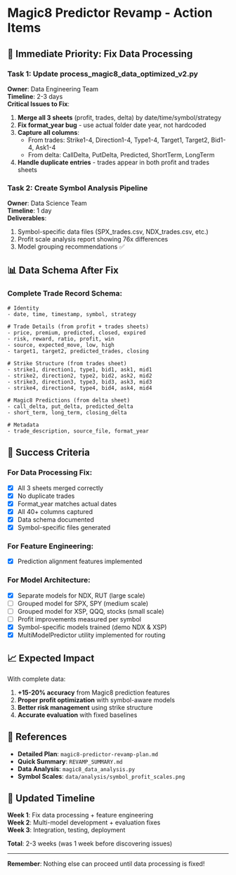 # Magic8 Predictor Revamp - Action Items

## 🚨 Immediate Priority: Fix Data Processing

### Task 1: Update process_magic8_data_optimized_v2.py
**Owner**: Data Engineering Team  
**Timeline**: 2-3 days  
**Critical Issues to Fix**:
1. **Merge all 3 sheets** (profit, trades, delta) by date/time/symbol/strategy
2. **Fix format_year bug** - use actual folder date year, not hardcoded
3. **Capture all columns**:
   - From trades: Strike1-4, Direction1-4, Type1-4, Target1, Target2, Bid1-4, Ask1-4
   - From delta: CallDelta, PutDelta, Predicted, ShortTerm, LongTerm
4. **Handle duplicate entries** - trades appear in both profit and trades sheets

### Task 2: Create Symbol Analysis Pipeline
**Owner**: Data Science Team  
**Timeline**: 1 day  
**Deliverables**:
1. Symbol-specific data files (SPX_trades.csv, NDX_trades.csv, etc.)
2. Profit scale analysis report showing 76x differences
3. Model grouping recommendations ✅

## 📊 Data Schema After Fix

### Complete Trade Record Schema:
```
# Identity
- date, time, timestamp, symbol, strategy

# Trade Details (from profit + trades sheets)
- price, premium, predicted, closed, expired
- risk, reward, ratio, profit, win
- source, expected_move, low, high
- target1, target2, predicted_trades, closing

# Strike Structure (from trades sheet)
- strike1, direction1, type1, bid1, ask1, mid1
- strike2, direction2, type2, bid2, ask2, mid2  
- strike3, direction3, type3, bid3, ask3, mid3
- strike4, direction4, type4, bid4, ask4, mid4

# Magic8 Predictions (from delta sheet)
- call_delta, put_delta, predicted_delta
- short_term, long_term, closing_delta

# Metadata
- trade_description, source_file, format_year
```

## 🎯 Success Criteria

### For Data Processing Fix:
 - [x] All 3 sheets merged correctly
 - [x] No duplicate trades
- [x] Format_year matches actual dates
 - [x] All 40+ columns captured
- [x] Data schema documented
 - [x] Symbol-specific files generated

### For Feature Engineering:
 - [x] Prediction alignment features implemented

### For Model Architecture:
 - [x] Separate models for NDX, RUT (large scale)
 - [ ] Grouped model for SPX, SPY (medium scale)
 - [ ] Grouped model for XSP, QQQ, stocks (small scale)
- [ ] Profit improvements measured per symbol
- [x] Symbol-specific models trained (demo NDX & XSP)
- [x] MultiModelPredictor utility implemented for routing

## 📈 Expected Impact

With complete data:
1. **+15-20% accuracy** from Magic8 prediction features
2. **Proper profit optimization** with symbol-aware models
3. **Better risk management** using strike structure
4. **Accurate evaluation** with fixed baselines

## 🔗 References

- **Detailed Plan**: `magic8-predictor-revamp-plan.md`
- **Quick Summary**: `REVAMP_SUMMARY.md`
- **Data Analysis**: `magic8_data_analysis.py`
- **Symbol Scales**: `data/analysis/symbol_profit_scales.png`

## 📅 Updated Timeline

**Week 1**: Fix data processing + feature engineering  
**Week 2**: Multi-model development + evaluation fixes  
**Week 3**: Integration, testing, deployment

**Total**: 2-3 weeks (was 1 week before discovering issues)

---

**Remember**: Nothing else can proceed until data processing is fixed!
